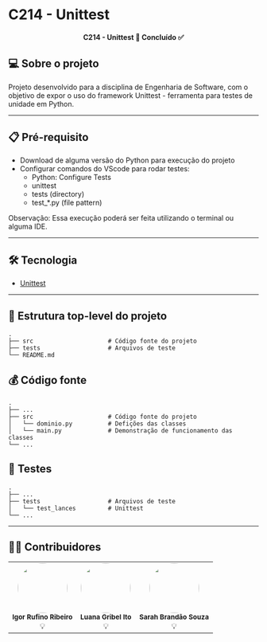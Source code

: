 # C214 - Unittest

<h4 align="center"> 
	 C214 - Unittest 🚀 Concluído ✅
</h4>


## 💻 Sobre o projeto 

  Projeto desenvolvido para a disciplina de Engenharia de Software, com o objetivo de expor o uso do framework Unittest - ferramenta para testes de unidade em Python.
  

 ---
 
 ## 📋 Pré-requisito

* Download de alguma versão do Python para execução do projeto
* Configurar comandos do VScode para rodar testes:
  * Python: Configure Tests
  * unittest
  * tests (directory)
  * test_*.py (file pattern)

Observação: Essa execução poderá ser feita utilizando o terminal ou alguma IDE.

---
 
 ## 🛠 Tecnologia

* [Unittest](https://docs.python.org/3/library/unittest.html)

---


 ## 📂 Estrutura top-level do projeto

    .
    ├── src                     # Código fonte do projeto
    ├── tests                   # Arquivos de teste
    └── README.md


 ## 💰 Código fonte

    .
    ├── ...
    ├── src                     # Código fonte do projeto
    │   └── dominio.py          # Defições das classes
    │   └── main.py             # Demonstração de funcionamento das classes
    └── ...


 ## 📝 Testes

    .
    ├── ...
    ├── tests                   # Arquivos de teste
    │   └── test_lances         # Unittest
    └── ...


---


## 👨‍💻 Contribuidores

  <table>
  <tr>
  <td align="center"><img style="border-radius: 50%;" src="https://avatars.githubusercontent.com/u/40177904?v=4" width="100px;" alt=""/><br /><sub><b>Igor Rufino Ribeiro</b></sub><br />💡</td>

  <td align="center"><img style="border-radius: 50%;" src="https://avatars.githubusercontent.com/u/76191273?v=4" width="100px;" alt=""/><br /><sub><b>Luana Gribel Ito</b></sub><br />💡</td>
  
  <td align="center"><img style="border-radius: 50%;" src="https://avatars.githubusercontent.com/u/72148078?v=4" width="100px;" alt=""/><br /><sub><b>Sarah Brandão Souza</b></sub><br />💡</td>

</tr>
<table>
